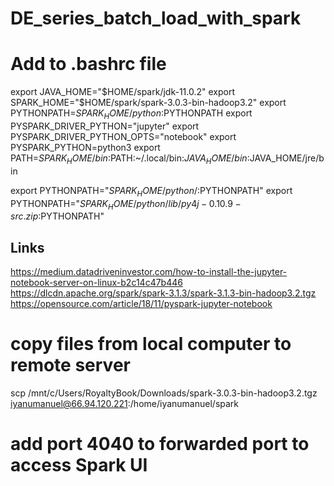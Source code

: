# DE_series_batch_load_with_spark

# Add to .bashrc file
export JAVA_HOME="$HOME/spark/jdk-11.0.2"
export SPARK_HOME="$HOME/spark/spark-3.0.3-bin-hadoop3.2"
export PYTHONPATH=$SPARK_HOME/python:$PYTHONPATH
export PYSPARK_DRIVER_PYTHON="jupyter"
export PYSPARK_DRIVER_PYTHON_OPTS="notebook"
export PYSPARK_PYTHON=python3
export PATH=$SPARK_HOME/bin:$PATH:~/.local/bin:$JAVA_HOME/bin:$JAVA_HOME/jre/bin

export PYTHONPATH="${SPARK_HOME}/python/:$PYTHONPATH"
export PYTHONPATH="${SPARK_HOME}/python/lib/py4j-0.10.9-src.zip:$PYTHONPATH"

## Links
https://medium.datadriveninvestor.com/how-to-install-the-jupyter-notebook-server-on-linux-b2c14c47b446
https://dlcdn.apache.org/spark/spark-3.1.3/spark-3.1.3-bin-hadoop3.2.tgz
https://opensource.com/article/18/11/pyspark-jupyter-notebook

# copy files from local computer to remote server
scp /mnt/c/Users/RoyaltyBook/Downloads/spark-3.0.3-bin-hadoop3.2.tgz  iyanumanuel@66.94.120.221:/home/iyanumanuel/spark


# add port 4040 to forwarded port to access Spark UI
